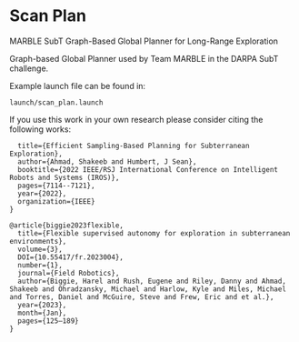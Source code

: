 # Scan Plan
MARBLE SubT Graph-Based Global Planner for Long-Range Exploration

Graph-based Global Planner used by Team MARBLE in the DARPA SubT challenge.

Example launch file can be found in:

```launch/scan_plan.launch```

If you use this work in your own research please consider citing the following works:

``` @inproceedings{ahmad2022efficient,
  title={Efficient Sampling-Based Planning for Subterranean Exploration},
  author={Ahmad, Shakeeb and Humbert, J Sean},
  booktitle={2022 IEEE/RSJ International Conference on Intelligent Robots and Systems (IROS)},
  pages={7114--7121},
  year={2022},
  organization={IEEE}
}
```

```
@article{biggie2023flexible,
  title={Flexible supervised autonomy for exploration in subterranean environments},
  volume={3},
  DOI={10.55417/fr.2023004},
  number={1},
  journal={Field Robotics},
  author={Biggie, Harel and Rush, Eugene and Riley, Danny and Ahmad, Shakeeb and Ohradzansky, Michael and Harlow, Kyle and Miles, Michael and Torres, Daniel and McGuire, Steve and Frew, Eric and et al.},
  year={2023},
  month={Jan},
  pages={125–189}
}
```
